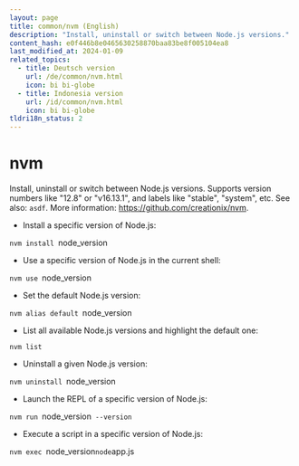 ```yaml
---
layout: page
title: common/nvm (English)
description: "Install, uninstall or switch between Node.js versions."
content_hash: e0f446b8e0465630258870baa83be8f005104ea8
last_modified_at: 2024-01-09
related_topics:
  - title: Deutsch version
    url: /de/common/nvm.html
    icon: bi bi-globe
  - title: Indonesia version
    url: /id/common/nvm.html
    icon: bi bi-globe
tldri18n_status: 2
---
```

# nvm

Install, uninstall or switch between Node.js versions.
Supports version numbers like "12.8" or "v16.13.1", and labels like "stable", "system", etc.
See also: `asdf`.
More information: <https://github.com/creationix/nvm>.

- Install a specific version of Node.js:

`nvm install `<span class="tldr-var badge badge-pill bg-dark-lm bg-white-dm text-white-lm text-dark-dm font-weight-bold">node_version</span>

- Use a specific version of Node.js in the current shell:

`nvm use `<span class="tldr-var badge badge-pill bg-dark-lm bg-white-dm text-white-lm text-dark-dm font-weight-bold">node_version</span>

- Set the default Node.js version:

`nvm alias default `<span class="tldr-var badge badge-pill bg-dark-lm bg-white-dm text-white-lm text-dark-dm font-weight-bold">node_version</span>

- List all available Node.js versions and highlight the default one:

`nvm list`

- Uninstall a given Node.js version:

`nvm uninstall `<span class="tldr-var badge badge-pill bg-dark-lm bg-white-dm text-white-lm text-dark-dm font-weight-bold">node_version</span>

- Launch the REPL of a specific version of Node.js:

`nvm run `<span class="tldr-var badge badge-pill bg-dark-lm bg-white-dm text-white-lm text-dark-dm font-weight-bold">node_version</span>` --version`

- Execute a script in a specific version of Node.js:

`nvm exec `<span class="tldr-var badge badge-pill bg-dark-lm bg-white-dm text-white-lm text-dark-dm font-weight-bold">node_version</span>` node `<span class="tldr-var badge badge-pill bg-dark-lm bg-white-dm text-white-lm text-dark-dm font-weight-bold">app.js</span>
